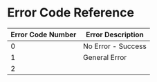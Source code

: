 # Error Code Reference

| Error Code Number | Error Description  |
| ----------------- | ------------------ |
| 0                 | No Error - Success |
| 1                 | General Error      |
| 2                 | 
